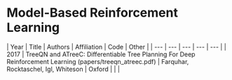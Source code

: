 # Model-Based Reinforcement Learning

| Year | Title | Authors | Affiliation | Code | Other |
| --- | --- | --- | --- | --- |
| 2017 | TreeQN and ATreeC: Differentiable Tree Planning For Deep Reinforcement Learning (papers/treeqn_atreec.pdf) | Farquhar, Rocktaschel, Igl, Whiteson | Oxford | | |
